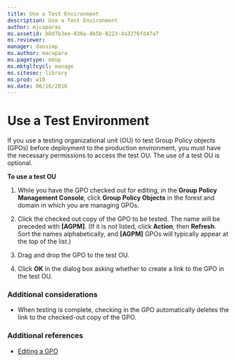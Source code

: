 ```yaml
---
title: Use a Test Environment
description: Use a Test Environment
author: mjcaparas
ms.assetid: b8d7b3ee-030a-4b5b-8223-4a3276fd47a7
ms.reviewer: 
manager: dansimp
ms.author: macapara
ms.pagetype: mdop
ms.mktglfcycl: manage
ms.sitesec: library
ms.prod: w10
ms.date: 06/16/2016
---
```



# Use a Test Environment


If you use a testing organizational unit (OU) to test Group Policy objects (GPOs) before deployment to the production environment, you must have the necessary permissions to access the test OU. The use of a test OU is optional.

**To use a test OU**

1.  While you have the GPO checked out for editing, in the **Group Policy Management Console**, click **Group Policy Objects** in the forest and domain in which you are managing GPOs.

2.  Click the checked out copy of the GPO to be tested. The name will be preceded with **\[AGPM\]**. (If it is not listed, click **Action**, then **Refresh**. Sort the names alphabetically, and **\[AGPM\]** GPOs will typically appear at the top of the list.)

3.  Drag and drop the GPO to the test OU.

4.  Click **OK** in the dialog box asking whether to create a link to the GPO in the test OU.

### Additional considerations

-   When testing is complete, checking in the GPO automatically deletes the link to the checked-out copy of the GPO.

### Additional references

-   [Editing a GPO](editing-a-gpo.md)

 

 





